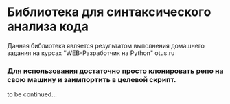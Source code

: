 # Библиотека для синтаксического анализа кода
Данная библиотека является результатом выполнения домашнего задания на курсах "WEB-Разработчик на Python" otus.ru

### Для использования достаточно просто клонировать репо на свою машину и заимпортить в целевой скрипт.

to be continued...

